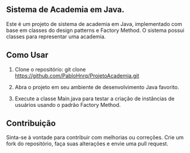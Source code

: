 ## Sistema de Academia em Java. ##

Este é um projeto de sistema de academia em Java, implementado com base em classes do design patterns e Factory Method. O sistema possui classes para representar uma academia.

## Como Usar ##
1. Clone o repositório: git clone https://github.com/PabloHnrq/ProjetoAcademia.git

2. Abra o projeto em seu ambiente de desenvolvimento Java favorito.

3. Execute a classe Main.java para testar a criação de instâncias de usuários usando o padrão Factory Method.

## Contribuição ##
Sinta-se à vontade para contribuir com melhorias ou correções. Crie um fork do repositório, faça suas alterações e envie uma pull request.
